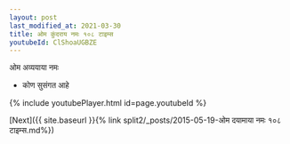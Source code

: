 ```yaml
---
layout: post
last_modified_at: 2021-03-30
title: ओम कुंदराय नमः १०८ टाइम्स
youtubeId: ClShoaUGBZE
---
```

 
 
 ओम अव्ययाया नमः  
 
 - कोण सुसंगत आहे 
 
  
 
  
 
 
 
 
 
 


{% include youtubePlayer.html id=page.youtubeId %}
 
[Next]({{ site.baseurl }}{% link  split2/_posts/2015-05-19-ओम दयामाया नमः १०८ टाइम्स.md%})
 

